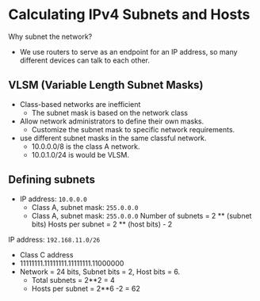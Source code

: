 # Calculating IPv4 Subnets and Hosts

Why subnet the network?
* We use routers to serve as an endpoint for an IP address, so many different devices can talk to each other.

## VLSM (Variable Length Subnet Masks)
* Class-based networks are inefficient
  * The subnet mask is based on the network class
* Allow network administrators to define their own masks.
  * Customize the subnet mask to specific network requirements.
* use different subnet masks in the same classful network.
  * 10.0.0.0/8 is the class A network.
  * 10.0.1.0/24 is would be VLSM.

## Defining subnets
* IP address: `10.0.0.0`
  * Class A, subnet mask: `255.0.0.0`
  * Class A, subnet mask: `255.0.0.0`
Number of subnets = 2 ** (subnet bits)
Hosts per subnet = 2 ** (host bits) - 2

IP address: `192.168.11.0/26`
* Class C address
* 11111111.11111111.11111111.11000000
* Network = 24 bits, Subnet bits = 2, Host bits = 6.
  * Total subnets = 2**2 = 4
  * Hosts per subnet = 2**6 -2 = 62
